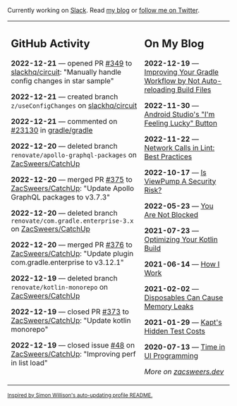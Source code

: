 Currently working on [Slack](https://slack.com/). Read [my blog](https://zacsweers.dev/) or [follow me on Twitter](https://twitter.com/ZacSweers).

<table><tr><td valign="top" width="60%">

## GitHub Activity
<!-- githubActivity starts -->
**2022-12-21** — opened PR [#349](https://github.com/slackhq/circuit/pull/349) to [slackhq/circuit](https://github.com/slackhq/circuit): "Manually handle config changes in star sample"

**2022-12-21** — created branch `z/useConfigChanges` on [slackhq/circuit](https://github.com/slackhq/circuit)

**2022-12-21** — commented on [#23130](https://github.com/gradle/gradle/issues/23130#issuecomment-1361728553) in [gradle/gradle](https://github.com/gradle/gradle)

**2022-12-20** — deleted branch `renovate/apollo-graphql-packages` on [ZacSweers/CatchUp](https://github.com/ZacSweers/CatchUp)

**2022-12-20** — merged PR [#375](https://github.com/ZacSweers/CatchUp/pull/375) to [ZacSweers/CatchUp](https://github.com/ZacSweers/CatchUp): "Update Apollo GraphQL packages to v3.7.3"

**2022-12-20** — deleted branch `renovate/com.gradle.enterprise-3.x` on [ZacSweers/CatchUp](https://github.com/ZacSweers/CatchUp)

**2022-12-20** — merged PR [#376](https://github.com/ZacSweers/CatchUp/pull/376) to [ZacSweers/CatchUp](https://github.com/ZacSweers/CatchUp): "Update plugin com.gradle.enterprise to v3.12.1"

**2022-12-19** — deleted branch `renovate/kotlin-monorepo` on [ZacSweers/CatchUp](https://github.com/ZacSweers/CatchUp)

**2022-12-19** — closed PR [#373](https://github.com/ZacSweers/CatchUp/pull/373) to [ZacSweers/CatchUp](https://github.com/ZacSweers/CatchUp): "Update kotlin monorepo"

**2022-12-19** — closed issue [#48](https://github.com/ZacSweers/CatchUp/issues/48) on [ZacSweers/CatchUp](https://github.com/ZacSweers/CatchUp): "Improving perf in list load"
<!-- githubActivity ends -->
</td><td valign="top" width="40%">

## On My Blog
<!-- blog starts -->
**2022-12-19** — [Improving Your Gradle Workflow by Not Auto-reloading Build Files](https://www.zacsweers.dev/improving-your-workflow-by-not-auto-reloading-build-files/)

**2022-11-30** — [Android Studio's "I'm Feeling Lucky" Button](https://www.zacsweers.dev/android-studios-im-feeling-lucky-button/)

**2022-11-22** — [Network Calls in Lint: Best Practices](https://www.zacsweers.dev/network-calls-in-lint-best-practices/)

**2022-10-17** — [Is ViewPump A Security Risk?](https://www.zacsweers.dev/is-viewpump-a-security-risk/)

**2022-05-23** — [You Are Not Blocked](https://www.zacsweers.dev/you-are-not-blocked/)

**2021-07-23** — [Optimizing Your Kotlin Build](https://www.zacsweers.dev/optimizing-your-kotlin-build/)

**2021-06-14** — [How I Work](https://www.zacsweers.dev/how-i-work/)

**2021-02-02** — [Disposables Can Cause Memory Leaks](https://www.zacsweers.dev/disposables-can-cause-memory-leaks/)

**2021-01-29** — [Kapt's Hidden Test Costs](https://www.zacsweers.dev/kapts-hidden-test-costs/)

**2020-07-13** — [Time in UI Programming](https://www.zacsweers.dev/time-in-ui/)
<!-- blog ends -->
_More on [zacsweers.dev](https://zacsweers.dev/)_
</td></tr></table>

<sub><a href="https://simonwillison.net/2020/Jul/10/self-updating-profile-readme/">Inspired by Simon Willison's auto-updating profile README.</a></sub>